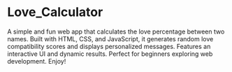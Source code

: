 # Love_Calculator
A simple and fun web app that calculates the love percentage between two names. Built with HTML, CSS, and JavaScript, it generates random love compatibility scores and displays personalized messages. Features an interactive UI and dynamic results. Perfect for beginners exploring web development. Enjoy!
